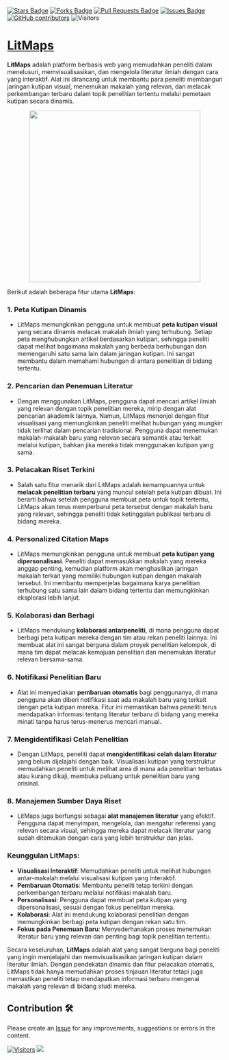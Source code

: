 <a href="https://github.com/drshahizan/Generative-AI-Playground/stargazers"><img src="https://img.shields.io/github/stars/drshahizan/Generative-AI-Playground" alt="Stars Badge"/></a>
<a href="https://github.com/drshahizan/Generative-AI-Playground/network/members"><img src="https://img.shields.io/github/forks/drshahizan/Generative-AI-Playground" alt="Forks Badge"/></a>
<a href="https://github.com/drshahizan/Generative-AI-Playground/pulls"><img src="https://img.shields.io/github/issues-pr/drshahizan/Generative-AI-Playground" alt="Pull Requests Badge"/></a>
<a href="https://github.com/drshahizan/Generative-AI-Playground"><img src="https://img.shields.io/github/issues/drshahizan/Generative-AI-Playground" alt="Issues Badge"/></a>
<a href="https://github.com/drshahizan/Generative-AI-Playground/graphs/contributors"><img alt="GitHub contributors" src="https://img.shields.io/github/contributors/drshahizan/Generative-AI-Playground?color=2b9348"></a>
![Visitors](https://api.visitorbadge.io/api/visitors?path=https%3A%2F%2Fgithub.com%2Fdrshahizan%2Fai-tools&labelColor=%23d9e3f0&countColor=%23697689&style=flat)

# [LitMaps](https://www.litmaps.com/)

**LitMaps** adalah platform berbasis web yang memudahkan peneliti dalam menelusuri, memvisualisasikan, dan mengelola literatur ilmiah dengan cara yang interaktif. Alat ini dirancang untuk membantu para peneliti membangun jaringan kutipan visual, menemukan makalah yang relevan, dan melacak perkembangan terbaru dalam topik penelitian tertentu melalui pemetaan kutipan secara dinamis. 

<p align="center">
 <img src="https://cdn.prod.website-files.com/63462cbdb372e93edf828d84/6407d518273beadd9abe2530_Discover%20Wheel.png"  height="400">
</p>

Berikut adalah beberapa fitur utama **LitMaps**:

### 1. **Peta Kutipan Dinamis**
   - LitMaps memungkinkan pengguna untuk membuat **peta kutipan visual** yang secara dinamis melacak makalah ilmiah yang terhubung. Setiap peta menghubungkan artikel berdasarkan kutipan, sehingga peneliti dapat melihat bagaimana makalah yang berbeda berhubungan dan memengaruhi satu sama lain dalam jaringan kutipan. Ini sangat membantu dalam memahami hubungan di antara penelitian di bidang tertentu.

### 2. **Pencarian dan Penemuan Literatur**
   - Dengan menggunakan LitMaps, pengguna dapat mencari artikel ilmiah yang relevan dengan topik penelitian mereka, mirip dengan alat pencarian akademik lainnya. Namun, LitMaps menonjol dengan fitur visualisasi yang memungkinkan peneliti melihat hubungan yang mungkin tidak terlihat dalam pencarian tradisional. Pengguna dapat menemukan makalah-makalah baru yang relevan secara semantik atau terkait melalui kutipan, bahkan jika mereka tidak menggunakan kutipan yang sama.

### 3. **Pelacakan Riset Terkini**
   - Salah satu fitur menarik dari LitMaps adalah kemampuannya untuk **melacak penelitian terbaru** yang muncul setelah peta kutipan dibuat. Ini berarti bahwa setelah pengguna membuat peta untuk topik tertentu, LitMaps akan terus memperbarui peta tersebut dengan makalah baru yang relevan, sehingga peneliti tidak ketinggalan publikasi terbaru di bidang mereka.

### 4. **Personalized Citation Maps**
   - LitMaps memungkinkan pengguna untuk membuat **peta kutipan yang dipersonalisasi**. Peneliti dapat memasukkan makalah yang mereka anggap penting, kemudian platform akan menghasilkan jaringan makalah terkait yang memiliki hubungan kutipan dengan makalah tersebut. Ini membantu memperjelas bagaimana karya penelitian terhubung satu sama lain dalam bidang tertentu dan memungkinkan eksplorasi lebih lanjut.

### 5. **Kolaborasi dan Berbagi**
   - LitMaps mendukung **kolaborasi antarpeneliti**, di mana pengguna dapat berbagi peta kutipan mereka dengan tim atau rekan peneliti lainnya. Ini membuat alat ini sangat berguna dalam proyek penelitian kelompok, di mana tim dapat melacak kemajuan penelitian dan menemukan literatur relevan bersama-sama.

### 6. **Notifikasi Penelitian Baru**
   - Alat ini menyediakan **pembaruan otomatis** bagi penggunanya, di mana pengguna akan diberi notifikasi saat ada makalah baru yang terkait dengan peta kutipan mereka. Fitur ini memastikan bahwa peneliti terus mendapatkan informasi tentang literatur terbaru di bidang yang mereka minati tanpa harus terus-menerus mencari manual.

### 7. **Mengidentifikasi Celah Penelitian**
   - Dengan LitMaps, peneliti dapat **mengidentifikasi celah dalam literatur** yang belum dijelajahi dengan baik. Visualisasi kutipan yang terstruktur memudahkan peneliti untuk melihat area di mana ada penelitian terbatas atau kurang dikaji, membuka peluang untuk penelitian baru yang orisinal.

### 8. **Manajemen Sumber Daya Riset**
   - LitMaps juga berfungsi sebagai **alat manajemen literatur** yang efektif. Pengguna dapat menyimpan, mengelola, dan mengatur referensi yang relevan secara visual, sehingga mereka dapat melacak literatur yang sudah ditemukan dengan cara yang lebih terstruktur dan jelas.

### Keunggulan **LitMaps**:
- **Visualisasi Interaktif**: Memudahkan peneliti untuk melihat hubungan antar-makalah melalui visualisasi kutipan yang interaktif.
- **Pembaruan Otomatis**: Membantu peneliti tetap terkini dengan perkembangan terbaru melalui notifikasi makalah baru.
- **Personalisasi**: Pengguna dapat membuat peta kutipan yang dipersonalisasi, sesuai dengan fokus penelitian mereka.
- **Kolaborasi**: Alat ini mendukung kolaborasi penelitian dengan memungkinkan berbagi peta kutipan dengan rekan satu tim.
- **Fokus pada Penemuan Baru**: Menyederhanakan proses menemukan literatur baru yang relevan dan penting bagi topik penelitian tertentu.

Secara keseluruhan, **LitMaps** adalah alat yang sangat berguna bagi peneliti yang ingin menjelajahi dan memvisualisasikan jaringan kutipan dalam literatur ilmiah. Dengan pendekatan dinamis dan fitur pelacakan otomatis, LitMaps tidak hanya memudahkan proses tinjauan literatur tetapi juga memastikan peneliti tetap mendapatkan informasi terbaru mengenai makalah yang relevan di bidang studi mereka.

## Contribution 🛠️
Please create an [Issue](https://github.com/drshahizan/Generative-AI-Playground/issues) for any improvements, suggestions or errors in the content.

[![Visitors](https://api.visitorbadge.io/api/visitors?path=https%3A%2F%2Fgithub.com%2Fdrshahizan&labelColor=%23697689&countColor=%23555555&style=plastic)](https://visitorbadge.io/status?path=https%3A%2F%2Fgithub.com%2Fdrshahizan)
![](https://hit.yhype.me/github/profile?user_id=81284918)
